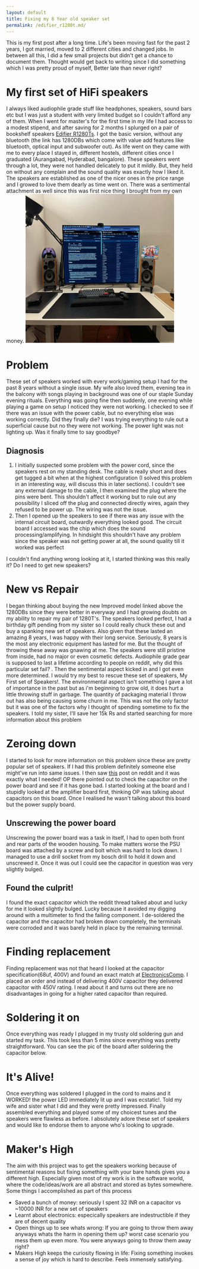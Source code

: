 ```yaml
---
layout: default
title: Fixing my 8 Year old speaker set
permalink: /edifier_r1280t.md/
---
```

This is my first post after a long time. Life's been moving fast for the past 2 years, I got married, moved to 2 different cities and changed jobs. In between all this, I did a few small projects but didn't get a chance to document them. Thought would get back to writing since I did something which I was pretty proud of myself, Better late than never right?
# My first set of HiFi speakers
I always liked audiophile grade stuff like headphones, speakers, sound bars etc but I was just a student with very limited budget so I couldn't afford any of them. When I went for master's for the first time in my life I had access to a modest stipend, and after saving for 2 months I splurged on a pair of bookshelf speakers [Edifier R1280Ts](https://edifierindia.com/products/edifier-r1280dbs-active-bluetooth-bookshelf-speakers-brown). I got the basic version, without any  bluetooth (the link has 1280DBs which come with value add features like bluetooth, optical input and subwoofer out). As life went on they came with me to every place I stayed in, different hostels, different cities once I graduated (Aurangabad, Hyderabad, bangalore). These speakers went through a lot, they were not handled delicately to put it mildly. But, they held on without any complain and the sound quality was exactly how I liked it. The speakers are established as one of the nicer ones in the price range and I growed to love them dearly as time went on. There was a sentimental attachment as well since this was first nice thing I brought from my own money. 
<img src="./images/speaker_setup.jpeg" width="400" height="400" />

# Problem
These set of speakers worked with every work/gaming setup I had for the past 8 years without a single issue. My wife also loved them, evening tea in the balcony with songs playing in background was one of our staple Sunday evening rituals. Everything was going fine then suddenly, one evening while playing a game on setup I noticed they were not working. I checked to see if there was an issue with the power cable, but no everything else was working correctly. Did they finally die? I was trying everything to rule out a superficial cause but no they were not working. The power light was not lighting up. Was it finally time to say goodbye?

## Diagnosis
1. I initially suspected some problem with the power cord, since the speakers rest on my standing desk. The cable is really short and does get tugged a bit when at the highest configuration (I solved this problem in an interesting way, will discuss this in later sections). I couldn't see any external damage to the cable, I then examined the plug where the pins were bent. This shouldn't affect it working but to rule out any possibility I sliced off the plug and connected directly wires, again they refused to be power up. The wiring was not the issue.
2. Then I opened up the speakers to see if there was any issue with the internal circuit board, outwardly everything looked good. The circuit board I accessed was the chip which does the sound processing/amplifying. In hindsight this shouldn't have any problem since the speaker was not getting power at all, the sound quality till it worked was perfect 

I couldn't find anything wrong looking at it, I started thinking was this really it? Do I need to get new speakers?

# New vs Repair
I began thinking about buying the new Improved model linked above the 1280DBs since they were better in everyway and I had growing doubts on my ability to repair my pair of 1280T's. The speakers looked perfect, I had a birthday gift pending from my sister so I could really chuck these out and buy a spanking new set of speakers. Also given that these lasted an amazing 8 years, I was happy with their long service. Seriously, 8 years is the most any electronic equipment has lasted for me. 
But the thought of throwing these away was gnawing at me. The speakers were still pristine from inside, had no major or even cosmetic defects. Audiophile grade gear is supposed to last a lifetime according to people on reddit, why did this particular set fail? . Then the sentimental aspect kicked in and I got even more determined. I would try my best to rescue these set of speakers, My First set of Speakers!. The environmental aspect isn't something I gave a lot of importance in the past but as i'm beginning to grow old, it does hurt a little throwing stuff in garbage. The quantity of packaging material I throw out has also being causing some churn in me. This was not the only factor but it was one of the factors why I thought of spending sometime to fix the speakers. 
I told my sister, I'll save her 15k Rs and started searching for more information about this problem

# Zeroing down
I started to look for more information on this problem since these are pretty popular set of speakers. If I had this problem definitely someone else might've run into same issues. I then saw [this](https://www.reddit.com/r/audiorepair/comments/13fqhv8/edifier_r1280_speakers_wont_power_up/) post on reddit and it was exactly what I needed! OP there pointed out to check the capacitor on the power board and see if it has gone bad. I started looking at the board and I stupidly looked at the amplifier board first, thinking OP was talking about capacitors on this board. Once I realised he wasn't talking about this board but the power supply board. 

## Unscrewing the power board
Unscrewing the power board was a task in itself, I had to open both front and rear parts of the wooden housing. To make matters worse the PSU board was attached by a screw and bolt which was hard to lock down. I managed to use a drill socket from my bosch drill to hold it down and unscrewed it. Once it was out I could see the capacitor in question was very slightly bulged. 

## Found the culprit!
I found the exact capacitor which the reddit thread talked about and lucky for me it looked slightly bulged. Lucky because it avoided my digging around with a multimeter to find the failing component. I de-soldered the capacitor and the capacitor had broken down completely, the terminals were corroded and it was barely held in place by the remaining terminal.


# Finding replacement
Finding replacement was not that heard I looked at the capacitor specification(68uf, 400V) and found an exact match at [ElectronicsComp](https://www.electronicscomp.com/68uf-400v-electrolytic-capacitor?gad_source=1&gclid=CjwKCAjwps-zBhAiEiwALwsVYeCJGdlaodnxbyzKY1dq8gBPEnt4XWcTT6lW3ejfETulxqFSHv8Z0hoCjCkQAvD_BwE). I placed an order and instead of delivering 400V capacitor they delivered capacitor with 450V rating. I read about it and turns out there are no disadvantages in going for a higher rated capacitor than required. 

# Soldering it on
Once everything was ready I plugged in my trusty old soldering gun and started my task. This took less than 5 mins since everything was pretty straightforward. You can see the pic of the board after soldering the capacitor below. 

# It's Alive!
Once everything was soldered I plugged in the cord to mains and it WORKED! the power LED immediately lit up and I was ecstatic!. Told my wife and sister what I did and they were pretty impressed. Finally assembled everything and played some of my choicest tunes and the speakers were flawless as before. I absolutely adore these set of speakers and would like to endorse them to anyone who's looking to upgrade. 

# Maker's High
The aim with this project was to get the speakers working because of sentimental reasons but fixing something with your bare hands gives you a different high. Especially given most of my work is in the software world, where the code/ideas/work are all abstract and stored as bytes somewhere. Some things I accomplished as part of this process
* Saved a bunch of money: seriously I spent 32 INR on a capacitor vs ~10000 INR for a new set of speakers
* Learnt about electronics: especically speakers are indestructible if they are of decent quality
* Open things up to see whats wrong: If you are going to throw them away anyways whats the harm in opening them up? worst case scenario you mess them up even more. You were anyways going to throw them away right?
* Makers High keeps the curiosity flowing in life: Fixing something invokes a sense of joy which is hard to describe. Feels immensely satisfying. 
